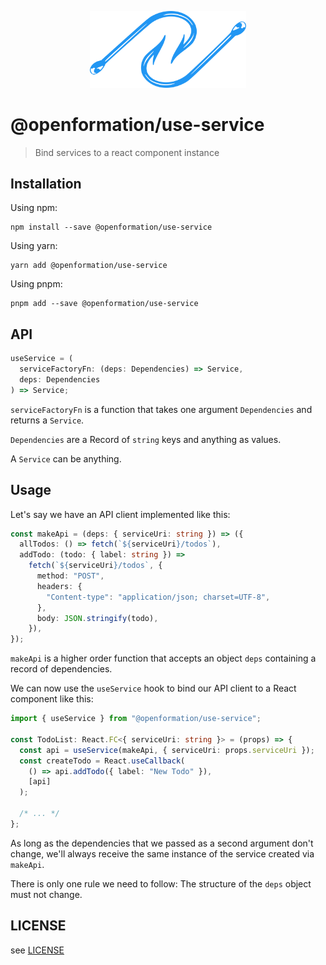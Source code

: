 <p align="center">

<img width="250" src="./hooks.svg" alt="Two fishing hooks">

</p>

# @openformation/use-service

> Bind services to a react component instance

## Installation

Using npm:

```
npm install --save @openformation/use-service
```

Using yarn:

```
yarn add @openformation/use-service
```

Using pnpm:

```
pnpm add --save @openformation/use-service
```

## API

```typescript
useService = (
  serviceFactoryFn: (deps: Dependencies) => Service,
  deps: Dependencies
) => Service;
```

`serviceFactoryFn` is a function that takes one argument `Dependencies` and returns a `Service`.

`Dependencies` are a Record of `string` keys and anything as values.

A `Service` can be anything.

## Usage

Let's say we have an API client implemented like this:

```typescript
const makeApi = (deps: { serviceUri: string }) => ({
  allTodos: () => fetch(`${serviceUri}/todos`),
  addTodo: (todo: { label: string }) =>
    fetch(`${serviceUri}/todos`, {
      method: "POST",
      headers: {
        "Content-type": "application/json; charset=UTF-8",
      },
      body: JSON.stringify(todo),
    }),
});
```

`makeApi` is a higher order function that accepts an object `deps` containing a record of dependencies.

We can now use the `useService` hook to bind our API client to a React component like this:

```typescript
import { useService } from "@openformation/use-service";

const TodoList: React.FC<{ serviceUri: string }> = (props) => {
  const api = useService(makeApi, { serviceUri: props.serviceUri });
  const createTodo = React.useCallback(
    () => api.addTodo({ label: "New Todo" }),
    [api]
  );

  /* ... */
};
```

As long as the dependencies that we passed as a second argument don't change, we'll always receive the same instance of the service created via `makeApi`.

There is only one rule we need to follow: The structure of the `deps` object must not change.

## LICENSE

see [LICENSE](./LICENSE)
